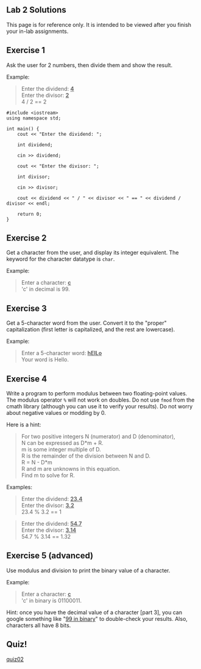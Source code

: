 Lab 2 Solutions
---

This page is for reference only. It is intended to be viewed after you finish your in-lab assignments.


Exercise 1
---

Ask the user for 2 numbers, then divide them and show the result.

Example:

> Enter the dividend: <u>**4**</u><br>
> Enter the divisor: <u>**2**</u><br>
> 4 / 2 == 2

```
#include <iostream>
using namespace std;

int main() {
    cout << "Enter the dividend: ";
    
    int dividend;

    cin >> dividend;

    cout << "Enter the divisor: ";

    int divisor;

    cin >> divisor;

    cout << dividend << " / " << divisor << " == " << dividend / divisor << endl;

    return 0;
}
```

Exercise 2
---

Get a character from the user, and display its integer equivalent.
The keyword for the character datatype is ``char``.

Example:

> Enter a character: <u>**c**</u><br>
> 'c' in decimal is 99.

<!-- todo: delete -->

Exercise 3
---

Get a 5-character word from the user.
Convert it to the "proper" capitalization (first letter is capitalized, and the rest are lowercase).

Example:

> Enter a 5-character word: <u>**hElLo**</u><br>
> Your word is Hello.


Exercise 4
---

Write a program to perform modulus between two floating-point values.
The modulus operator `%` will not work on doubles.
Do not use `fmod` from the cmath library (although you can use it to verify your results).
Do not worry about negative values or modding by 0.


Here is a hint:

> For two positive integers N (numerator) and D (denominator),<br>
> N can be expressed as D\*m + R.<br>
> m is some integer multiple of D.<br>
> R is the remainder of the division between N and D.<br>
> R = N - D*m<br>
> R and m are unknowns in this equation.<br>
> Find m to solve for R.

Examples:

> Enter the dividend: <u>**23.4**</u><br>
> Enter the divisor: <u>**3.2**</u><br>
> 23.4 % 3.2 == 1

> Enter the dividend: <u>**54.7**</u><br>
> Enter the divisor: <u>**3.14**</u><br>
> 54.7 % 3.14 == 1.32


Exercise 5 (advanced)
---

Use modulus and division to print the binary value of a character.

Example:

> Enter a character: <u>**c**</u><br>
> 'c' in binary is 01100011.

Hint: once you have the decimal value of a character [part 3],
you can google something like "<a href="http://lmgtfy.com/?q=99+in+binary" target="_blank">99 in binary</a>"
to double-check your results.
Also, characters all have 8 bits.




<!-- future idea: give them some poorly-formatted code and have them format it properly.
     It could do anything, because they don't need to understand it to format it. -->



Quiz!
---
[quiz02](https://docs.google.com/a/ucr.edu/forms/d/e/1FAIpQLSfg05rmW2RMtUtPpVbj4uME7MCHdHpqH_qYJ4EFRNeoFGA3Dw/viewform)


